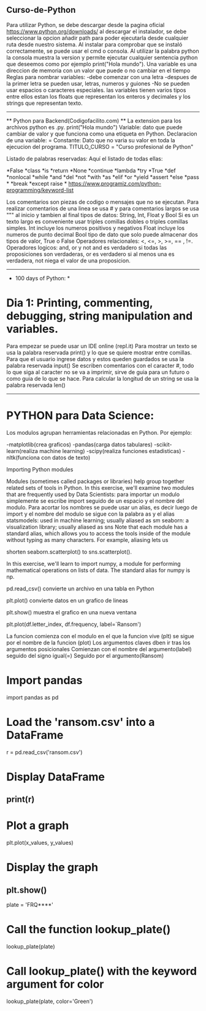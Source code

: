 ## Curso-de-Python ##

Para utilizar Python, se debe descargar desde la pagina oficial https://www.python.org/downloads/
al descargar el instalador, se debe seleccionar la opcion añadir path para poder ejecutarla desde cualquier ruta desde nuestro sistema. Al instalar para 
comprobar que se instaló correctamente, se puede usar el cmd o consola. Al utilizar la palabra python la consola muestra la version y permite ejecutar 
cualquier sentencia python que deseemos como por ejemplo print("Hola mundo").
Una variable es una direccion de memoria con un valor que puede o no cambiar en el tiempo
Reglas para nombrar variables:
-debe comenzar con una letra
-despues de la primer letra se pueden usar, letras, numeros y guiones
-No se pueden usar espacios o caracteres especiales.
las variables tienen varios tipos entre ellos estan los floats que representan los enteros y decimales y los strings que representan texto.

--------------------------------------------------------------------------------------------------------------------------------------------------------------------

** Python para Backend(Codigofacilito.com) **
La extension para los archivos python es .py.
print("Hola mundo")
Variable: dato que puede cambiar de valor y que funciona como una etiqueta en Python.
Declaracion de una variable:
<nombre> = <valor>
Constante: Dato que no varia su valor en toda la ejecucion del programa.
  TITULO_CURSO = "Curso profesional de Python"
  
 Listado de palabras reservadas:
  Aquí el listado de todas ellas:

*False	*class	*is	*return
*None	*continue	*lambda	*try
*True	*def	*nonlocal	*while
*and	*del	*not	*with
*as	*elif	*or	*yield
*assert	*else	*pass	*
*break	*except	raise	*
  https://www.programiz.com/python-programming/keyword-list
  
  Los comentarios son piezas de codigo o mensajes que no se ejecutan.
  Para realizar comentarios de una linea se usa # y para comentarios largos se usa """ al inicio y tambien  al final
  tipos de datos: 
String, Int, Float y Bool
  Si es un texto largo es conveniente usar triples comillas dobles o triples comillas simples. 
  Int incluye los numeros positivos y negativos
  Float incluye los numeros de punto decimal
  Bool tipo de dato que solo puede almacenar dos tipos de valor, True o False
  Operadores relacionales:
  <, <=, >, >=, == , !=.
  Operadores logicos:
  and, or y not
  and es verdadero si todas las proposiciones son verdaderas, or es verdadero si al menos una es verdadera, not niega el valor de una proposicion.
  
  
--------------------------------------------------------------------------------------------------------------------------------------------------------------------

* 100 days of Python: *
# Dia 1: Printing, commenting, debugging, string manipulation and variables.

Para empezar se puede usar un IDE online (repl.it)
Para mostrar un texto se usa la palabra reservada print() y lo que se quiere mostrar entre comillas.
Para que el usuario ingrese datos y estos queden guardados se usa la palabra reservada input()
Se escriben comentarios con el caracter #, todo lo que siga al caracter no se va a imprimir, sirve de guia para un futuro o como guia de lo que se hace.
Para calcular la longitud de un string se usa la palabra reservada len()

--------------------------------------------------------------------------------------------------------------------------------------------------------------------

# PYTHON para Data Science:
  
Los modulos agrupan herramientas relacionadas en Python. Por ejemplo:
  
-matplotlib(crea graficos)
-pandas(carga datos tabulares)
-scikit-learn(realiza machine learning)
-scipy(realiza funciones estadisticas)
-nltk(funciona con datos de texto)

Importing Python modules
  
Modules (sometimes called packages or libraries) help group together related sets of tools in Python. In this exercise, we'll examine two modules that are 
frequently used by Data Scientists:
para importar un modulo simplemente se escribe import seguido de un espacio y el nombre del modulo.
Para acortar los nombres se puede usar un alias, es decir luego de import y el nombre del modulo se sigue con la palabra as y el alias
statsmodels: used in machine learning; usually aliased as sm
seaborn: a visualization library; usually aliased as sns
Note that each module has a standard alias, which allows you to access the tools inside of the module without typing as many characters. For example, 
aliasing lets us
  
shorten seaborn.scatterplot() to sns.scatterplot().

In this exercise, we'll learn to import numpy, a module for performing mathematical operations on lists of data. The standard alias for numpy is np.

pd.read_csv() convierte un archivo en una tabla en Python
  
plt.plot() convierte datos en un grafico de lineas
  
plt.show() muestra el grafico en una nueva ventana

plt.plot(df.letter_index, df.frequency, label=`Ransom')
  
La funcion comienza con el modulo en el que la funcion vive (plt)
se sigue por el nombre de la funcion (plot)
Los argumentos claves dben ir tras los argumentos posicionales
Comienzan con el nombre del argumento(label) seguido del signo igual(=)
Seguido por el argumento(Ransom)
# Import pandas
import pandas as pd

# Load the 'ransom.csv' into a DataFrame
r = pd.read_csv('ransom.csv')

# Display DataFrame
print(r)
-------------------
# Plot a graph
plt.plot(x_values, y_values)

# Display the graph
plt.show()
----------------------
plate = 'FRQ****'

# Call the function lookup_plate()
lookup_plate(plate)

# Call lookup_plate() with the keyword argument for color
lookup_plate(plate, color='Green')
